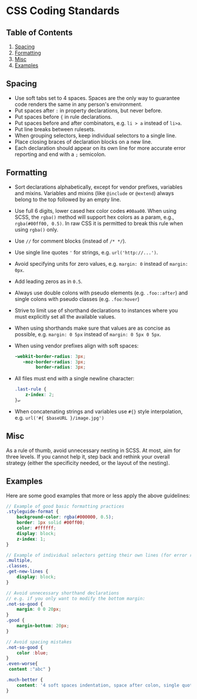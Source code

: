 CSS Coding Standards
====================

## Table of Contents

1. [Spacing](#spacing)
2. [Formatting](#formatting)
3. [Misc](#misc)
4. [Examples](#examples)

## Spacing

* Use soft tabs set to 4 spaces. Spaces are the only way to guarantee code renders the same in any person's environment.
* Put spaces after `:` in property declarations, but never before.
* Put spaces before `{` in rule declarations.
* Put spaces before and after combinators, e.g. `li > a` instead of `li>a`.
* Put line breaks between rulesets.
* When grouping selectors, keep individual selectors to a single line.
* Place closing braces of declaration blocks on a new line.
* Each declaration should appear on its own line for more accurate error reporting and end with a `;` semicolon.

## Formatting

* Sort declarations alphabetically, except for vendor prefixes, variables and mixins. Variables and mixins (like `@include` or `@extend`) always belong to the top followed by an empty line.
* Use full 6 digits, lower cased hex color codes `#00aa00`. When using SCSS, the `rgba()` method will support hex colors as a param, e.g., `rgba(#00ff00, 0.5)`. In raw CSS it is permitted to break this rule when using `rgba()` only.
* Use `//` for comment blocks (instead of `/* */`).
* Use single line quotes `'` for strings, e.g. `url('http://...')`.
* Avoid specifying units for zero values, e.g. `margin: 0` instead of `margin: 0px`.
* Add leading zeros as in `0.5`.
* Always use double colons with pseudo elements (e.g. `.foo::after`) and single colons with pseudo classes (e.g. `.foo:hover`)
* Strive to limit use of shorthand declarations to instances where you must explicitly set all the available values.
 * When using shorthands make sure that values are as concise as possible, e.g. `margin: 0 5px` instead of `margin: 0 5px 0 5px`.
* When using vendor prefixes align with soft spaces:

  ```scss
  -webkit-border-radius: 3px;
     -moz-border-radius: 3px;
          border-radius: 3px;
  ```

* All files must end with a single newline character:

  ```scss
  .last-rule {
      z-index: 2;
  }↵
  
  ```

* When concatenating strings and variables use `#{}` style interpolation, e.g. `url('#{ $baseURL }/image.jpg')`


## Misc

As a rule of thumb, avoid unnecessary nesting in SCSS. At most, aim for three levels. If you cannot help it, step back and rethink your overall strategy (either the specificity needed, or the layout of the nesting).

## Examples

Here are some good examples that more or less apply the above guidelines:

```scss
// Example of good basic formatting practices
.styleguide-format {
    background-color: rgba(#000000, 0.5);
    border: 1px solid #00ff00;
    color: #ffffff;
    display: block;
    z-index: 1;
}

// Example of individual selectors getting their own lines (for error reporting)
.multiple,
.classes,
.get-new-lines {
    display: block;
}

// Avoid unnecessary shorthand declarations
// e.g. if you only want to modify the bottom margin:
.not-so-good {
    margin: 0 0 20px;
}
.good {
    margin-bottom: 20px;
}

// Avoid spacing mistakes
.not-so-good {
    color :blue;
}
.even-worse{
 content :"abc" }

.much-better {
    content: '4 soft spaces indentation, space after colon, single quotes, semicolon';
}
```
